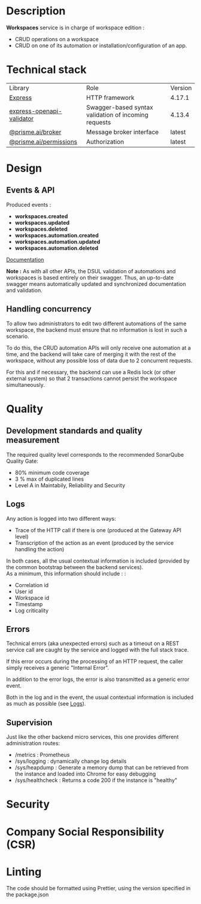 # Description

**Workspaces** service is in charge of workspace edition :  
- CRUD operations on a workspace  
- CRUD on one of its automation or installation/configuration of an app.

# Technical stack

<table>
  <tr>
    <td>Library</td>
    <td>Role</td>
    <td>Version</td>
  </tr>

  <tr>
    <td>
      <a href="https://github.com/expressjs/express" target="_blank">Express</a>
    </td>
    <td>HTTP framework</td>
    <td>4.17.1</td>
  </tr>

  <tr>
    <td>
      <a href="https://github.com/cdimascio/express-openapi-validator" target="_blank">express-openapi-validator</a>
    </td>
    <td>Swagger-based syntax validation of incoming requests</td>
    <td>4.13.4</td>
  </tr>

  <tr>
    <td>
      <a href="https://gitlab.com/prisme.ai/prisme.ai/-/tree/main/packages/broker" target="_blank">
        @prisme.ai/broker
      </a>    
    </td>
    <td>Message broker interface</td>
    <td>latest</td>
  </tr>

  <tr>
    <td>
      <a href="https://gitlab.com/prisme.ai/prisme.ai/-/tree/main/packages/permissions" target="_blank">
        @prisme.ai/permissions
      </a>        
    </td>
    <td>Authorization</td>
    <td>latest</td>
  </tr>  
</table>

# Design

## Events & API

Produced events :

- **workspaces.created**
- **workspaces.updated**
- **workspaces.deleted**
- **workspaces.automation.created**
- **workspaces.automation.updated**
- **workspaces.automation.deleted**

[Documentation](https://gitlab.com/prisme.ai/prisme.ai/-/blob/main/specifications/swagger.yml)

**Note :** As with all other APIs, the DSUL validation of automations and workspaces is based entirely on their swagger. Thus, an up-to-date swagger means automatically updated and synchronized documentation and validation.

## Handling concurrency

To allow two administrators to edit two different automations of the same workspace, the backend must ensure that no information is lost in such a scenario.

To do this, the CRUD automation APIs will only receive one automation at a time, and the backend will take care of merging it with the rest of the workspace, without any possible loss of data due to 2 concurrent requests.

For this and if necessary, the backend can use a Redis lock (or other external system) so that 2 transactions cannot persist the workspace simultaneously.

# Quality

## Development standards and quality measurement

The required quality level corresponds to the recommended SonarQube Quality Gate:

- 80% minimum code coverage
- 3 % max of duplicated lines
- Level A in Maintabily, Reliability and Security


## Logs

Any action is logged into two different ways:

- Trace of the HTTP call if there is one (produced at the Gateway API level)
- Transcription of the action as an event (produced by the service handling the action)

In both cases, all the usual contextual information is included (provided by the common bootstrap between the backend services).  
As a minimum, this information should include : :

- Correlation id
- User id
- Workspace id
- Timestamp
- Log criticality

## Errors

Technical errors (aka unexpected errors) such as a timeout on a REST service call are caught by the service and logged with the full stack trace. 

If this error occurs during the processing of an HTTP request, the caller simply receives a generic "Internal Error".

In addition to the error logs, the error is also transmitted as a generic error event.

Both in the log and in the event, the usual contextual information is included as much as possible (see [Logs](#logs)).
## Supervision

Just like the other backend micro services, this one provides different administration routes:

- /metrics : Prometheus
- /sys/logging : dynamically change log details
- /sys/heapdump : Generate a memory dump that can be retrieved from the instance and loaded into Chrome for easy debugging
- /sys/healthcheck : Returns a code 200 if the instance is "healthy"

# Security

# Company Social Responsibility (CSR)

# Linting

The code should be formatted using Prettier, using the version specified in the package.json
